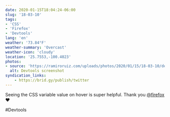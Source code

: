 ```yaml
---
date: 2020-01-15T18:04:24-06:00
slug: '18-03-10'
tags:
- 'CSS'
- 'Firefox'
- 'Devtools'
lang: 'en'
weather: '73.84°F'
weather-summary: 'Overcast'
weather-icon: 'cloudy'
location: '25.7553,-100.4023'
photos:
- source: 'https://ramiroruiz.com/uploads/photos/2020/01/15/18-03-10/devtools-screenshot.jpeg'
  alt: Devtools screenshot
syndication_links:
    - https://brid.gy/publish/twitter
---
```

Seeing the CSS variable value on hover is super helpful. Thank you <a href="https://twitter.com/@firefox">@firefox</a> ❤️

   #Devtools